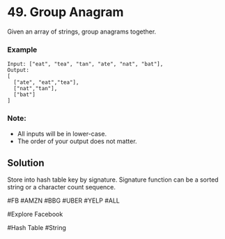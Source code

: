 # 49. Group Anagram

Given an array of strings, group anagrams together.

### Example
```
Input: ["eat", "tea", "tan", "ate", "nat", "bat"], 
Output:
[
  ["ate", "eat","tea"],
  ["nat","tan"],
  ["bat"]
]
```

### Note:
- All inputs will be in lower-case.
- The order of your output does not matter.

## Solution
Store into hash table key by signature. Signature function can be a sorted string or a character count sequence.

#FB #AMZN #BBG #UBER #YELP #ALL

#Explore Facebook

#Hash Table #String
